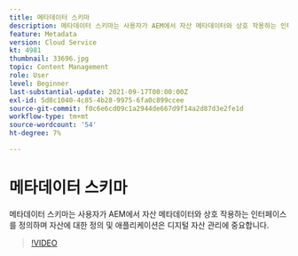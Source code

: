 ```yaml
---
title: 메타데이터 스키마
description: 메타데이터 스키마는 사용자가 AEM에서 자산 메타데이터와 상호 작용하는 인터페이스를 정의하며 자산에 대한 정의 및 애플리케이션은 디지털 자산 관리에 중요합니다.
feature: Metadata
version: Cloud Service
kt: 4981
thumbnail: 33696.jpg
topic: Content Management
role: User
level: Beginner
last-substantial-update: 2021-09-17T00:00:00Z
exl-id: 5d8c1040-4c85-4b28-9975-6fa0c899ccee
source-git-commit: f0c6e6cd09c1a2944de667d9f14a2d87d3e2fe1d
workflow-type: tm+mt
source-wordcount: '54'
ht-degree: 7%

---
```


# 메타데이터 스키마

메타데이터 스키마는 사용자가 AEM에서 자산 메타데이터와 상호 작용하는 인터페이스를 정의하며 자산에 대한 정의 및 애플리케이션은 디지털 자산 관리에 중요합니다.

>[!VIDEO](https://video.tv.adobe.com/v/33696/?quality=12&learn=on&hidetitle=true)
